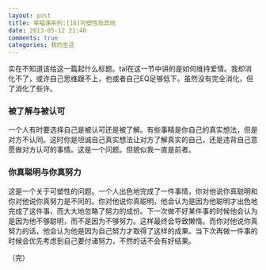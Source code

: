 ```yaml
---
layout: post
title: 幸福课系列:[16]可塑性及其他
date: 2013-05-12 21:40
comments: true
categories: 我的生活
---
```

实在不知道该给这一篇起什么标题。tal在这一节中讲的是如何维持爱情。我却消化不了，或许自己思维跟不上，也或者自己EQ足够低下。虽然没有完全消化，但了消化了些许。

### 被了解与被认可
一个人有时要选择自己是被认可还是被了解。有些事精是你自己的真实想法，但是对方不认同。这时你是坦诚自己真实想法让对方了解真实的自己，还是违背自己意愿做对方认可的事情。这是一个问题。但貌似我一直是前者。

<!-- more -->

### 你真聪明与你真努力
这是一个关于可塑性的问题。一个人出色地完成了一件事情，你对他说你真聪明和你对他说你真努力是不同的。你对他说你真聪明，他会认为是因为他聪明才出色地完成了这件事，而大大地忽略了努力的成份。下一次做不好某件事的时候他会认为是因为他不够聪明，而不是因为不够努力。这样最终会导致懒惰。而你对他说你真努力的话，他会认为他是因为自己努力才取得了这样的成果。当下次再做一件事的时候会优先考虑到自己要付诸努力，不然的话不会有好结果。

（完）
